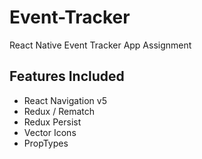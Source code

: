 # Event-Tracker
React Native Event Tracker App Assignment


## Features Included

- React Navigation v5
- Redux / Rematch
- Redux Persist
-  Vector Icons
-  PropTypes